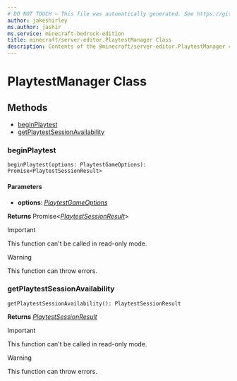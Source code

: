 ```yaml
---
# DO NOT TOUCH — This file was automatically generated. See https://github.com/mojang/minecraftapidocsgenerator to modify descriptions, examples, etc.
author: jakeshirley
ms.author: jashir
ms.service: minecraft-bedrock-edition
title: minecraft/server-editor.PlaytestManager Class
description: Contents of the @minecraft/server-editor.PlaytestManager class.
---
```

# PlaytestManager Class

## Methods
- [beginPlaytest](#beginplaytest)
- [getPlaytestSessionAvailability](#getplaytestsessionavailability)

### **beginPlaytest**
`
beginPlaytest(options: PlaytestGameOptions): Promise<PlaytestSessionResult>
`

#### **Parameters**
- **options**: [*PlaytestGameOptions*](PlaytestGameOptions.md)

**Returns** Promise&lt;[*PlaytestSessionResult*](PlaytestSessionResult.md)&gt;

> [!IMPORTANT]
> This function can't be called in read-only mode.

> [!WARNING]
> This function can throw errors.

### **getPlaytestSessionAvailability**
`
getPlaytestSessionAvailability(): PlaytestSessionResult
`

**Returns** [*PlaytestSessionResult*](PlaytestSessionResult.md)

> [!IMPORTANT]
> This function can't be called in read-only mode.

> [!WARNING]
> This function can throw errors.
